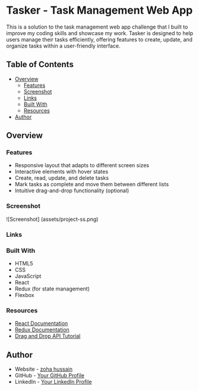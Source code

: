 # Tasker - Task Management Web App

This is a solution to the task management web app challenge that I built to improve my coding skills and showcase my work. Tasker is designed to help users manage their tasks efficiently, offering features to create, update, and organize tasks within a user-friendly interface.

## Table of Contents

- [Overview](#overview)
  - [Features](#features)
  - [Screenshot](#screenshot)
  - [Links](#links)
  - [Built With](#built-with)
  - [Resources](#resources)
- [Author](#author)

## Overview

### Features

- Responsive layout that adapts to different screen sizes
- Interactive elements with hover states
- Create, read, update, and delete tasks
- Mark tasks as complete and move them between different lists
- Intuitive drag-and-drop functionality (optional)

### Screenshot

![Screenshot] (assets/project-ss.png)

### Links

### Built With

- HTML5
- CSS
- JavaScript
- React
- Redux (for state management)
- Flexbox
### Resources

- [React Documentation](https://reactjs.org/)
- [Redux Documentation](https://redux.js.org/)
- [Drag and Drop API Tutorial](https://developer.mozilla.org/en-US/docs/Web/API/HTML_Drag_and_Drop_API)
## Author

- Website - [zoha hussain](your_website_url)
- GitHub - [Your GitHub Profile](https://github.com/your-github-username)
- LinkedIn - [Your LinkedIn Profile](https://www.linkedin.com/in/your-linkedin-profile/)

